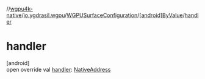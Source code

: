 //[wgpu4k-native](../../../../index.md)/[io.ygdrasil.wgpu](../../index.md)/[WGPUSurfaceConfiguration](../index.md)/[[android]ByValue](index.md)/[handler](handler.md)

# handler

[android]\
open override val [handler](handler.md): [NativeAddress](../../../ffi/-native-address/index.md)